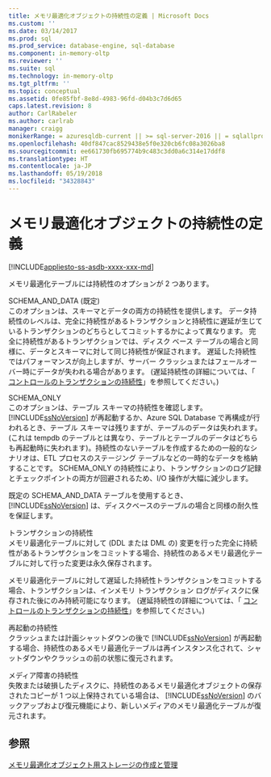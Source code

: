 ```yaml
---
title: メモリ最適化オブジェクトの持続性の定義 | Microsoft Docs
ms.custom: ''
ms.date: 03/14/2017
ms.prod: sql
ms.prod_service: database-engine, sql-database
ms.component: in-memory-oltp
ms.reviewer: ''
ms.suite: sql
ms.technology: in-memory-oltp
ms.tgt_pltfrm: ''
ms.topic: conceptual
ms.assetid: 0fe85fbf-8e8d-4983-96fd-d04b3c7d6d65
caps.latest.revision: 8
author: CarlRabeler
ms.author: carlrab
manager: craigg
monikerRange: = azuresqldb-current || >= sql-server-2016 || = sqlallproducts-allversions
ms.openlocfilehash: 40df847cac8529438e5f0e320cb6fc08a3026ba8
ms.sourcegitcommit: ee661730fb695774b9c483c3dd0a6c314e17ddf8
ms.translationtype: HT
ms.contentlocale: ja-JP
ms.lasthandoff: 05/19/2018
ms.locfileid: "34328843"
---
```

# <a name="defining-durability-for-memory-optimized-objects"></a>メモリ最適化オブジェクトの持続性の定義
[!INCLUDE[appliesto-ss-asdb-xxxx-xxx-md](../../includes/appliesto-ss-asdb-xxxx-xxx-md.md)]

  メモリ最適化テーブルには持続性のオプションが 2 つあります。  
  
 SCHEMA_AND_DATA (既定)  
 このオプションは、スキーマとデータの両方の持続性を提供します。 データ持続性のレベルは、完全に持続性があるトランザクションと持続性に遅延が生じているトランザクションのどちらとしてコミットするかによって異なります。 完全に持続性があるトランザクションでは、ディスク ベース テーブルの場合と同様に、データとスキーマに対して同じ持続性が保証されます。 遅延した持続性ではパフォーマンスが向上しますが、サーバー クラッシュまたはフェールオーバー時にデータが失われる場合があります。 (遅延持続性の詳細については、「 [コントロールのトランザクションの持続性](../../relational-databases/logs/control-transaction-durability.md)」を参照してください。)  
  
 SCHEMA_ONLY  
 このオプションは、テーブル スキーマの持続性を確認します。 [!INCLUDE[ssNoVersion](../../includes/ssnoversion-md.md)] が再起動するか、Azure SQL Database で再構成が行われるとき、テーブル スキーマは残りますが、テーブルのデータは失われます。 (これは tempdb のテーブルとは異なり、テーブルとテーブルのデータはどちらも再起動時に失われます)。持続性のないテーブルを作成するための一般的なシナリオは、ETL プロセスのステージング テーブルなどの一時的なデータを格納することです。 SCHEMA_ONLY の持続性により、トランザクションのログ記録とチェックポイントの両方が回避されるため、I/O 操作が大幅に減少します。  
  
 既定の SCHEMA_AND_DATA テーブルを使用するとき、 [!INCLUDE[ssNoVersion](../../includes/ssnoversion-md.md)] は、ディスクベースのテーブルの場合と同様の耐久性を保証します。  
  
 トランザクションの持続性  
 メモリ最適化テーブルに対して (DDL または DML の) 変更を行った完全に持続性があるトランザクションをコミットする場合、持続性のあるメモリ最適化テーブルに対して行った変更は永久保存されます。  
  
 メモリ最適化テーブルに対して遅延した持続性トランザクションをコミットする場合、トランザクションは、インメモリ トランザクション ログがディスクに保存された後にのみ持続可能になります。 (遅延持続性の詳細については、「 [コントロールのトランザクションの持続性](../../relational-databases/logs/control-transaction-durability.md)」を参照してください。)  
  
 再起動の持続性  
 クラッシュまたは計画シャットダウンの後で [!INCLUDE[ssNoVersion](../../includes/ssnoversion-md.md)] が再起動する場合、持続性のあるメモリ最適化テーブルは再インスタンス化されて、シャットダウンやクラッシュの前の状態に復元されます。  
  
 メディア障害の持続性  
 失敗または破損したディスクに、持続性のあるメモリ最適化オブジェクトの保存されたコピーが 1 つ以上保持されている場合は、 [!INCLUDE[ssNoVersion](../../includes/ssnoversion-md.md)] のバックアップおよび復元機能により、新しいメディアのメモリ最適化テーブルが復元されます。  
  
## <a name="see-also"></a>参照  
 [メモリ最適化オブジェクト用ストレージの作成と管理](../../relational-databases/in-memory-oltp/creating-and-managing-storage-for-memory-optimized-objects.md)  
  
  
